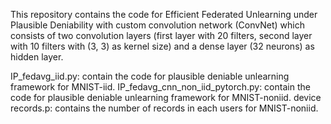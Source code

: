 This repository contains the code for Efficient Federated Unlearning under Plausible Deniability with custom convolution network (ConvNet) which consists of two convolution layers 
(first layer with 20 filters, second layer with 10 filters with (3, 3) as kernel size) and a dense layer (32 neurons) as hidden layer.

IP_fedavg_iid.py: contain the code for plausible deniable unlearning framework for MNIST-iid.
IP_fedavg_cnn_non_iid_pytorch.py: contain the code for plausible deniable unlearning framework for MNIST-noniid.
device records.p: contains the number of records in each users for MNIST-noniid.
